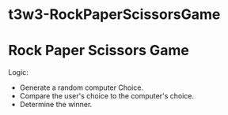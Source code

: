 # t3w3-RockPaperScissorsGame

# Rock Paper Scissors Game
Logic:
- Generate a random computer Choice.
- Compare the user's choice to the computer's choice.
- Determine the winner.